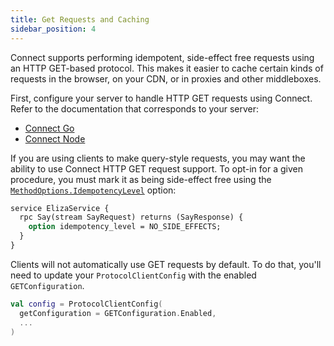 ```yaml
---
title: Get Requests and Caching
sidebar_position: 4
---
```


Connect supports performing idempotent, side-effect free requests using an HTTP
GET-based protocol. This makes it easier to cache certain kinds of requests in
the browser, on your CDN, or in proxies and other middleboxes.

First, configure your server to handle HTTP GET requests using Connect. Refer
to the documentation that corresponds to your server:

- [Connect Go](../go/get-requests-and-caching.md)
- [Connect Node](../node/get-requests-and-caching.md)

If you are using clients to make query-style requests, you may want the ability
to use Connect HTTP GET request support. To opt-in for a given procedure, you
must mark it as being side-effect free using the
[`MethodOptions.IdempotencyLevel`][idempotency-level] option:

```protobuf
service ElizaService {
  rpc Say(stream SayRequest) returns (SayResponse) {
    option idempotency_level = NO_SIDE_EFFECTS;
  }
}
```

Clients will not automatically use GET requests by default.
To do that, you'll need to update your `ProtocolClientConfig` with
the enabled `GETConfiguration`.

```kotlin
val config = ProtocolClientConfig(
  getConfiguration = GETConfiguration.Enabled,
  ...
)
```

[idempotency-level]: https://github.com/protocolbuffers/protobuf/blob/e5679c01e8f47e8a5e7172444676bda1c2ada875/src/google/protobuf/descriptor.proto#L795
